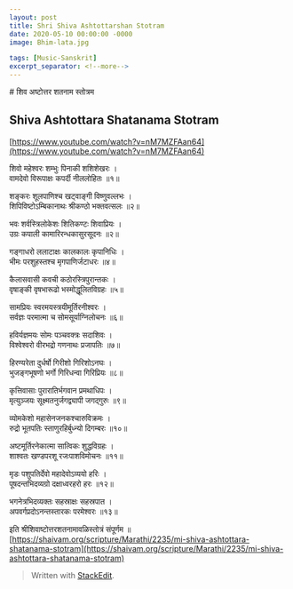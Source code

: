 ```yaml
---
layout: post
title: Shri Shiva Ashtottarshan Stotram
date: 2020-05-10 00:00:00 -0000
image: Bhim-lata.jpg

tags: [Music-Sanskrit]
excerpt_separator: <!--more-->
---
```


 <!--more-->


﻿# शिव अष्टोत्तर शतनाम स्तोत्रम

## Shiva Ashtottara Shatanama Stotram
[https://www.youtube.com/watch?v=nM7MZFAan64](https://www.youtube.com/watch?v=nM7MZFAan64)

शिवो महेश्वरः शम्भुः पिनाकी शशिशेखरः ।  
वामदेवो विरूपाक्षः कपर्दी नीललोहितः ॥१॥

शङ्करः शूलपाणिश्च खट्वाङ्गी विष्णुवल्लभः ।  
शिपिविष्टोऽम्बिकानाथः श्रीकण्ठो भक्तवत्सलः ॥२॥

भवः शर्वस्त्रिलोकेशः शितिकण्टः शिवाप्रियः ।  
उग्रः कपाली कामारिरन्धकासुरसूदनः ॥२॥

गङ्गाधरो ललाटाक्षः कालकालः कृपानिधिः ।  
भीमः परशुहस्तश्च मृगपाणिर्जटाधरः ॥४॥

कैलासवासी कवची कठोरस्त्रिपुरान्तकः ।  
वृषाङ्की वृषभारूढो भस्मोद्धूलितविग्रहः ॥५॥

सामप्रियः स्वरमयस्त्रयीमूर्तिरनीश्वरः ।  
सर्वज्ञः परमात्मा च सोमसूर्याग्निलोचनः ॥६॥

हविर्यज्ञमयः सोमः पञ्चवक्त्रः सदाशिवः ।  
विश्वेश्वरो वीरभद्रो गणनाथः प्रजापतिः ॥७॥

हिरण्यरेता दुर्धर्षो गिरीशो गिरिशोऽनघः ।  
भुजङ्गभूषणो भर्गो गिरिधन्वा गिरिप्रियः ॥८॥

कृत्तिवासाः पुरारातिर्भगवान प्रमथाधिपः ।  
मृत्युञ्जयः सूक्ष्मतनुर्जगद्व्यापी जगद्गुरुः ॥९॥

व्योमकेशो महासेनजनकश्चारुविक्रमः ।  
रुद्रो भूतपतिः स्ताणुरहिर्बुध्न्यो दिगम्बरः ॥१०॥

अष्टमूर्तिरनेकात्मा सात्विकः शुद्धविग्रहः ।  
शाश्वतः खण्डपरशू रजःपाशविमोचनः ॥११॥

मृडः पशुपतिर्देवो महादेवोऽव्ययो हरिः ।  
पूषदन्तभिदव्यग्रो दक्षाध्वरहरो हरः ॥१२॥

भगनेत्रभिदव्यक्तः सहस्राक्षः सहस्रपात ।  
अपवर्गप्रदोऽनन्तस्तारकः परमेश्वरः ॥१३॥

इति श्रीशिवाष्टोत्तरशतनामावळिस्तोत्रं संपूर्णम ॥
[https://shaivam.org/scripture/Marathi/2235/mi-shiva-ashtottara-shatanama-stotram](https://shaivam.org/scripture/Marathi/2235/mi-shiva-ashtottara-shatanama-stotram)
> Written with [StackEdit](https://stackedit.io/).
